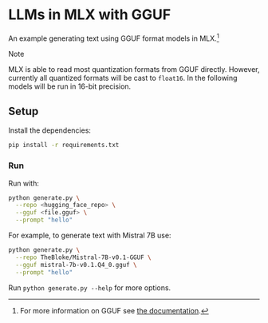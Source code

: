 # LLMs in MLX with GGUF

An example generating text using GGUF format models in MLX.[^1]

> [!NOTE]
> MLX is able to read most quantization formats from GGUF directly. However,
> currently all quantized formats will be cast to `float16`. In the following
> models will be run in 16-bit precision.

## Setup

Install the dependencies:

```bash
pip install -r requirements.txt
```

### Run

Run with:
```bash
python generate.py \
  --repo <hugging_face_repo> \
  --gguf <file.gguf> \
  --prompt "hello"
```

For example, to generate text with Mistral 7B use:

```bash
python generate.py \
  --repo TheBloke/Mistral-7B-v0.1-GGUF \
  --gguf mistral-7b-v0.1.Q4_0.gguf \
  --prompt "hello"
```

Run `python generate.py --help` for more options.

[^1]: For more information on GGUF see [the documentation](https://github.com/ggerganov/ggml/blob/master/docs/gguf.md).
